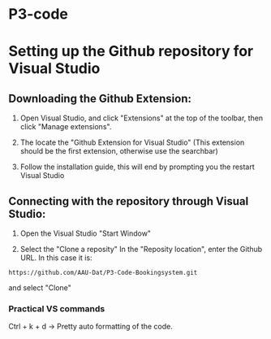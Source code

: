# P3-code


# Setting up the Github repository for Visual Studio

## Downloading the Github Extension:

1. Open Visual Studio, and click "Extensions" at the top of the toolbar, then click "Manage extensions".

2. The locate the "Github Extension for Visual Studio"
	(This extension should be the first extension, otherwise use the searchbar)
	
3. Follow the installation guide, this will end by prompting you the restart Visual Studio

## Connecting with the repository through Visual Studio:
1. Open the Visual Studio "Start Window"
 
2. Select the "Clone a reposity"
In the "Reposity location", enter the Github URL. In this case it is:
```shell
https://github.com/AAU-Dat/P3-Code-Bookingsystem.git
```
and select "Clone"


### Practical VS commands

Ctrl + k + d -> Pretty auto formatting of the code.
